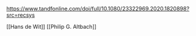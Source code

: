 https://www.tandfonline.com/doi/full/10.1080/23322969.2020.1820898?src=recsys

[[Hans de Wit]]
[[Philip G. Altbach]]
